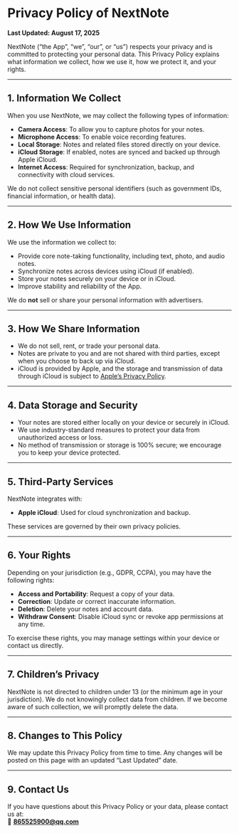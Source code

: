 # Privacy Policy of NextNote

**Last Updated: August 17, 2025**

NextNote (“the App”, “we”, “our”, or “us”) respects your privacy and is committed to protecting your personal data. This Privacy Policy explains what information we collect, how we use it, how we protect it, and your rights.

---

## 1. Information We Collect
When you use NextNote, we may collect the following types of information:

- **Camera Access**: To allow you to capture photos for your notes.  
- **Microphone Access**: To enable voice recording features.  
- **Local Storage**: Notes and related files stored directly on your device.  
- **iCloud Storage**: If enabled, notes are synced and backed up through Apple iCloud.  
- **Internet Access**: Required for synchronization, backup, and connectivity with cloud services.  

We do not collect sensitive personal identifiers (such as government IDs, financial information, or health data).

---

## 2. How We Use Information
We use the information we collect to:
- Provide core note-taking functionality, including text, photo, and audio notes.  
- Synchronize notes across devices using iCloud (if enabled).  
- Store your notes securely on your device or in iCloud.  
- Improve stability and reliability of the App.  

We do **not** sell or share your personal information with advertisers.

---

## 3. How We Share Information
- We do not sell, rent, or trade your personal data.  
- Notes are private to you and are not shared with third parties, except when you choose to back up via iCloud.  
- iCloud is provided by Apple, and the storage and transmission of data through iCloud is subject to [Apple’s Privacy Policy](https://www.apple.com/legal/privacy/).

---

## 4. Data Storage and Security
- Your notes are stored either locally on your device or securely in iCloud.  
- We use industry-standard measures to protect your data from unauthorized access or loss.  
- No method of transmission or storage is 100% secure; we encourage you to keep your device protected.

---

## 5. Third-Party Services
NextNote integrates with:
- **Apple iCloud**: Used for cloud synchronization and backup.  

These services are governed by their own privacy policies.

---

## 6. Your Rights
Depending on your jurisdiction (e.g., GDPR, CCPA), you may have the following rights:
- **Access and Portability**: Request a copy of your data.  
- **Correction**: Update or correct inaccurate information.  
- **Deletion**: Delete your notes and account data.  
- **Withdraw Consent**: Disable iCloud sync or revoke app permissions at any time.  

To exercise these rights, you may manage settings within your device or contact us directly.

---

## 7. Children’s Privacy
NextNote is not directed to children under 13 (or the minimum age in your jurisdiction). We do not knowingly collect data from children. If we become aware of such collection, we will promptly delete the data.

---

## 8. Changes to This Policy
We may update this Privacy Policy from time to time. Any changes will be posted on this page with an updated “Last Updated” date.

---

## 9. Contact Us
If you have questions about this Privacy Policy or your data, please contact us at:  
📧 **865525900@qq.com**

